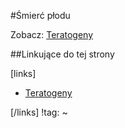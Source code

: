 #Śmierć płodu

Zobacz: [Teratogeny](./Teratogeny.md)





##Linkujące do tej strony

[links]

- [Teratogeny](./Teratogeny.md)


[/links]
!tag:
~

